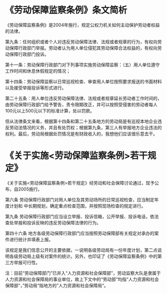 # 《劳动保障监察条例》条文简析

《劳动保障监察条例》是2004年施行，规定公权力机关如何主动保护劳动者权益的法律。

第九条：任何组织或者个人对违反劳动保障法律、法规或者规章的行为，有权向劳动保障行政部门举报。劳动者认为用人单位侵犯其劳动保障合法权益的，有权向劳动保障行政部门投诉。

第十一条：劳动保障行政部门对下列事项实施劳动保障监察：（五）用人单位遵守工作时间和休息休假规定的情况；

第十四条：劳动保障监察以日常巡视检查、审查用人单位按照要求报送的书面材料以及接受举报投诉等形式进行。

第二十五条：用人单位违反劳动保障法律、法规或者规章延长劳动者工作时间的，由劳动保障行政部门给予警告，责令限期改正，并可以按照受侵害的劳动者每人100元以上500元以下的标准计算，处以罚款。

但从法律条文来看，根据第十四条和第二十五条地方的劳动局是有巡视本地企业违反劳动法情况的义务，并且有处罚权；根据第九条，第三人有举报地方企业违法的权利。最后，劳动局根据处罚情况是有财政收入的，我想他们应该很乐意去干。

# 《关于实施<劳动保障监察条例>若干规定》

《关于实施<劳动保障监察条例>若干规定》经劳动和社会保障讨论通过，现予公布，自2005施行。

第六条 劳动保障行政部门对用人单位及其劳动场所的日常巡视检查，应当制定年度计划和 中长期规划，确定重点检查范围，并按照现场检查的规定进行。

第九条 劳动保障行政部门应当设立举报、投诉信箱，公开举报、投诉电话，依法查处举报和投诉反映的违反劳动保障法律的行为。

第四十六条 地方各级劳动保障行政部门应当按照劳动保障部有关规定对承办的案件进行统计并填表上报。

该规定是我们信息公开的主要依据，一说明各级劳动局有一份年度计划，第二点说明各级劳动局上级有对案件的统计。另外，也印证了《劳动保障监察条例》中的第三方举报可行性。

注：目前“劳动保障部门”已并入“人力资源和社会保障部”，劳动监察大队是隶属于人力资源和社会保障局的事业单位，故上下文中的“劳动部“均指“人力资源和社会保障部“，”劳动局“指地方的”人力资源和社会保障局“。
